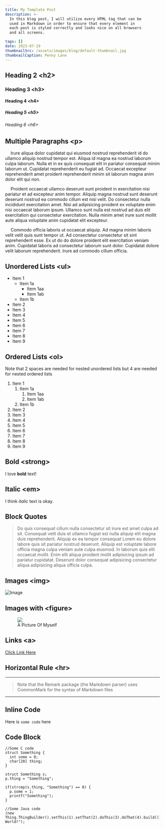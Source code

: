 ```yaml
---
title: My Template Post
description: >- 
  In this blog post, I will utilize every HTML tag that can be
  used in Markdown in order to ensure that every element in 
  each post is styled correctly and looks nice on all browsers
  and all screens.

tags: []
date: 2023-07-19
thumbnailSrc: /assets/images/blog/default-thumbnail.jpg
thumbnailCaption: Penny Lane
---
```


## Heading 2 \<h2>
### Heading 3 \<h3>
#### Heading 4 \<h4>
##### Heading 5 \<h5>
###### Heading 6 \<h6>




## Multiple Paragraphs \<p>
<!-- &nbsp; is one space, &emsp; is 4 -->

&emsp; Irure aliqua dolor cupidatat qui eiusmod nostrud reprehenderit id do ullamco aliquip nostrud tempor est. Aliqua id magna ea nostrud laborum culpa laborum. Nulla et in ex quis consequat elit in pariatur consequat minim laborum ut. Cupidatat reprehenderit eu fugiat ad. Occaecat excepteur reprehenderit amet proident reprehenderit minim sit laborum magna anim dolor elit qui non.

&emsp; Proident occaecat ullamco deserunt sunt proident in exercitation nisi pariatur et ad excepteur anim tempor. Aliquip magna nostrud sunt deserunt deserunt nostrud ea commodo cillum est nisi velit. Do consectetur nulla incididunt exercitation amet. Nisi ad adipisicing proident ex voluptate enim nisi occaecat laborum ipsum. Ullamco sunt nulla est nostrud ad duis elit exercitation qui consectetur exercitation. Nulla minim amet irure sunt mollit aute aliqua voluptate anim cupidatat elit excepteur.

&emsp; Commodo officia laboris ut occaecat aliquip. Ad magna minim laboris velit velit quis sunt tempor ut. Ad consectetur consectetur sit sint reprehenderit esse. Ex ut do do dolore proident elit exercitation veniam anim. Cupidatat laboris ad consectetur laborum sunt dolor. Cupidatat dolore velit laborum reprehenderit. Irure ad commodo cillum officia.


## Unordered Lists \<ul>
* Item 1
  * Item 1a
    * Item 1aa
    * Item 1ab
  * Item 1b
* Item 2
* Item 3
* Item 4
* Item 5
* Item 6
* Item 7
* Item 8
* Item 9

## Ordered Lists \<ol>
Note that 2 spaces are needed for nested
unordered lists but 4 are needed for nested
ordered lists

1. Item 1
    1. Item 1a
        1. Item 1aa
        2. Item 1ab
    2. Item 1b
2. Item 2
3. Item 3
4. Item 4
5. Item 5
6. Item 6
7. Item 7
8. Item 8
9. Item 9


## Bold \<strong>
I love **bold** text!

## Italic \<em>
I think *italic* text is okay.

## Block Quotes
> Do quis consequat cillum nulla consectetur sit irure est amet culpa ad sit. Consequat velit duis et ullamco fugiat est nulla aliquip elit magna duis reprehenderit. Aliquip ex ea tempor consequat Lorem eu dolore labore quis sit pariatur nostrud deserunt. Aliquip est voluptate labore officia magna culpa veniam aute culpa eiusmod. In laborum quis elit occaecat mollit. Enim elit aliqua proident mollit adipisicing ipsum ad pariatur cupidatat. Deserunt dolor consequat adipisicing consectetur aliqua adipisicing aliqua officia culpa.

## Images \<img>
![Image](/assets/images/me.jpg)

## Images with \<figure>

<figure>
  <img src="/assets/images/me.jpg"></img>
  <figcaption>A Picture Of Myself</figcaption>
</figure>

## Links \<a>
[Click Link Here](/assets/images/me.jpg)

## Horizontal Rule \<hr> 
---
> Note that the Remark package (the Markdown parser)
> uses CommonMark for the syntax of Markdown files
---

## Inline Code
Here is `some code` here

## Code Block
```
//Some C code
struct Something {
  int some = 0;
  char[20] thing;
}

struct Something s;
p.thing = "Something";

if(strcmp(s.thing, "Something") == 0) {
  p.some = 1;
  printf("Something");
}

//Some Java code
(new Thing.ThingBuilder().setThis(1).setThat(2).doThis(3).doThat(4).build()).out.println("Hello World!");
```

